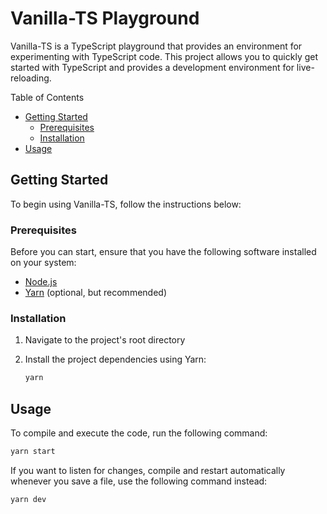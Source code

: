 # Vanilla-TS Playground

Vanilla-TS is a TypeScript playground that provides an environment for experimenting with TypeScript code. This project allows you to quickly get started with TypeScript and provides a development environment for live-reloading.

Table of Contents
- [Getting Started](#getting-started)
  - [Prerequisites](#prerequisites)
  - [Installation](#installation)
- [Usage](#usage)

## Getting Started

To begin using Vanilla-TS, follow the instructions below:

### Prerequisites

Before you can start, ensure that you have the following software installed on your system:

- [Node.js](https://nodejs.org)
- [Yarn](https://yarnpkg.com) (optional, but recommended)

### Installation

1. Navigate to the project's root directory

2. Install the project dependencies using Yarn:
    ```bash
    yarn
    ```

## Usage

To compile and execute the code, run the following command:

```bash
yarn start
```

If you want to listen for changes, compile and restart automatically whenever you save a file, use the following command instead:

```bash
yarn dev
```
